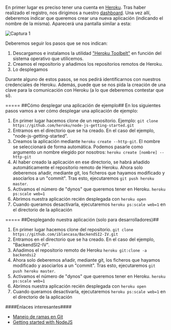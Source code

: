 En primer lugar es preciso tener una cuenta en [Heroku](https://www.heroku.com/). 
Tras haber realizado el registro, nos dirigimos a nuestro [dashboard](https://dashboard-next.heroku.com/apps). Una vez allí, deberemos indicar que queremos crear una nueva aplicación (indicando el nombre de la misma). Aparecerá una pantalla similar a esta:

![Captura 1](http://fotos.subefotos.com/2ba372c3bddefd5dbf477ce77d86014do.jpg)


Deberemos seguir los pasos que se nos indican:

1. Descargamos e instalamos la utilidad ["Heroku Toolbelt"](https://toolbelt.heroku.com/) en función del sistema operativo que utilicemos.
2. Creamos el repositorio y añadimos los repositorios remotos de Heroku.
3. Lo desplegamos

Durante alguno de estos pasos, se nos pedirá identificarnos con nuestros credenciales de Heroku. Además, puede que se nos pida la creación de una clave para la comunicación con Heroku (a lo que deberemos contestar que sí).

=====
##Cómo desplegar una aplicación de ejemplo##
En los siguientes pasos vamos a ver cómo desplegar una aplicación de ejemplo:

1. En primer lugar hacemos clone de un repositorio. Ejemplo:
`git clone https://github.com/heroku/node-js-getting-started.git`
2. Entramos en el directorio que se ha creado. En el caso del ejemplo, "node-js-getting-started".
3. Creamos la aplicación mediante `heroku create --http-git`. El nombre se seleccionará de forma automática. Podemos pasarle como argumento un nombre elegido por nosotros: `heroku create [nombre] --http-git`
4. Al haber creado la aplicación en ese directorio, se habrá añadido automáticamente el repositorio remoto de Heroku. Ahora solo deberemos añadir, mediante git, los ficheros que hayamos modificado y asociarlos a un "commit". Tras esto, ejecutaremos `git push heroku master`.
5. Activamos el número de "dynos" que queremos tener en Heroku. `heroku ps:scale web=1`
6. Abrimos nuestra aplicación recién desplegada con `heroku open`
7. Cuando queramos desactivarla, ejecutaremos `heroku ps:scale web=1` en el directorio de la aplicación


=====
##Desplegando nuestra aplicación (solo para desarrolladores)##
1. En primer lugar hacemos clone del repositorio.
`git clone https://github.com/iblancasa/BackendSI2-IV.git`
2. Entramos en el directorio que se ha creado. En el caso del ejemplo, "BackendSI2-IV".
3. Añadimos el repositorio remoto de Heroku  `heroku git:clone -a  backendsi2`
4. Ahora solo deberemos añadir, mediante git, los ficheros que hayamos modificado y asociarlos a un "commit". Tras esto, ejecutaremos `git push heroku master`.
5. Activamos el número de "dynos" que queremos tener en Heroku. `heroku ps:scale web=1`
6. Abrimos nuestra aplicación recién desplegada con `heroku open`
7. Cuando queramos desactivarla, ejecutaremos `heroku ps:scale web=1` en el directorio de la aplicación


####Enlaces interesantes####
* [Manejo de ramas en Git](http://www.genbetadev.com/herramientas/manejo-de-ramas-de-desarrollo-con-git)
* [Getting started with NodeJS](https://devcenter.heroku.com/articles/getting-started-with-nodejs#set-up)